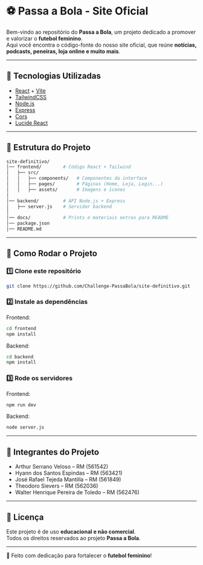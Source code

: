 # ⚽ Passa a Bola - Site Oficial

Bem-vindo ao repositório do **Passa a Bola**, um projeto dedicado a promover e valorizar o **futebol feminino**.  
Aqui você encontra o código-fonte do nosso site oficial, que reúne **notícias, podcasts, peneiras, loja online e muito mais**.  

---

## 🚀 Tecnologias Utilizadas

- [React](https://reactjs.org/) + [Vite](https://vitejs.dev/)
- [TailwindCSS](https://tailwindcss.com/)
- [Node.js](https://nodejs.org/)
- [Express](https://expressjs.com/)
- [Cors](https://github.com/expressjs/cors)
- [Lucide React](https://lucide.dev/)

---

## 📂 Estrutura do Projeto

```bash
site-definitivo/
│── frontend/        # Código React + Tailwind
│   ├── src/
│   │   ├── components/   # Componentes da interface
│   │   ├── pages/        # Páginas (Home, Loja, Login...)
│   │   ├── assets/       # Imagens e ícones
│
│── backend/         # API Node.js + Express
│   ├── server.js    # Servidor backend
│
│── docs/            # Prints e materiais extras para README
│── package.json
│── README.md
```

---

## 🔧 Como Rodar o Projeto

### 1️⃣ Clone este repositório
```bash
git clone https://github.com/Challenge-PassaBola/site-definitivo.git
```

### 2️⃣ Instale as dependências
Frontend:
```bash
cd frontend
npm install
```

Backend:
```bash
cd backend
npm install
```

### 3️⃣ Rode os servidores
Frontend:
```bash
npm run dev
```

Backend:
```bash
node server.js
```

---

## 👥 Integrantes do Projeto

- Arthur Serrano Veloso – RM (561542)  
- Hyann dos Santos Espindas – RM (563421)  
- José Rafael Tejeda Mantilla – RM (561849)  
- Theodoro Sievers – RM (562036)  
- Walter Henrique Pereira de Toledo – RM (562476)  

---
## 📜 Licença

Este projeto é de uso **educacional e não comercial**.  
Todos os direitos reservados ao projeto **Passa a Bola**.  

---

💜 Feito com dedicação para fortalecer o **futebol feminino**!
